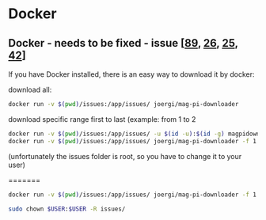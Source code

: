 # Docker

## Docker - needs to be fixed - issue [[89](https://github.com/joergi/MagPiDownloader/issues/89), [26](https://github.com/joergi/MagPiDownloader/issues/26), [25](https://github.com/joergi/MagPiDownloader/issues/25), [42](https://github.com/joergi/MagPiDownloader/issues/42)]


If you have Docker installed, there is an easy way to download it by docker:

download all:

```bash
docker run -v $(pwd)/issues:/app/issues/ joergi/mag-pi-downloader
```

download specific range first to last (example: from 1 to 2

```bash
docker run -v $(pwd)/issues:/app/issues/ -u $(id -u):$(id -g) magpidownloader -f 1 -l 2
docker run -v $(pwd)/issues:/app/issues/ joergi/mag-pi-downloader -f 1 -l 2
```


(unfortunately the issues folder is root, so you have to change it to your user)

=======

```bash
docker run -v $(pwd)/issues:/app/issues/ joergi/mag-pi-downloader -f 1 -l 2
```


```bash
sudo chown $USER:$USER -R issues/
```
